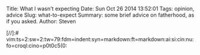Title: What I wasn't expecting
Date: Sun Oct 26 2014 13:52:01
Tags: opinion, advice
Slug: what-to-expect
Summary: some brief advice on fatherhood, as if you asked.
Author: Steven






[//]:# vim:ts=2:sw=2:tw=79:fdm=indent:syn=markdown:ft=markdown:ai:si:cin:nu:fo=croql:cino=p0t0c5(0: 
